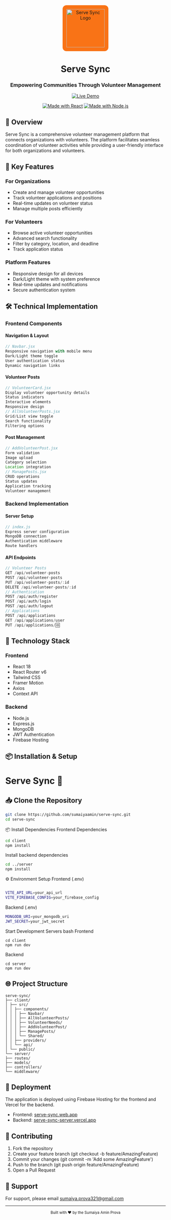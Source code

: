 <div align="center">
  <img src="public/favicon.svg" alt="Serve Sync Logo" width="120" height="120" style="background: #f97316; padding: 12px; border-radius: 12px;" />

  # Serve Sync
  ### Empowering Communities Through Volunteer Management

  [![Live Demo](https://img.shields.io/badge/Live-Demo-brightgreen.svg)](https://serve-sync.web.app)
 
  [![Made with React](https://img.shields.io/badge/Made%20with-React-61DAFB.svg)](https://reactjs.org/)
  [![Made with Node.js](https://img.shields.io/badge/Made%20with-Node.js-43853d.svg)](https://nodejs.org/)
</div>

## 📌 Overview

Serve Sync is a comprehensive volunteer management platform that connects organizations with volunteers. The platform facilitates seamless coordination of volunteer activities while providing a user-friendly interface for both organizations and volunteers.

## 🌟 Key Features

### For Organizations
- Create and manage volunteer opportunities
- Track volunteer applications and positions
- Real-time updates on volunteer status
- Manage multiple posts efficiently

### For Volunteers
- Browse active volunteer opportunities
- Advanced search functionality
- Filter by category, location, and deadline
- Track application status

### Platform Features
- Responsive design for all devices
- Dark/Light theme with system preference
- Real-time updates and notifications
- Secure authentication system

## 🛠 Technical Implementation

### Frontend Components

#### Navigation & Layout
````jsx
// Navbar.jsx
Responsive navigation with mobile menu
Dark/Light theme toggle
User authentication status
Dynamic navigation links
````
#### Volunteer Posts
````jsx
// VolunteerCard.jsx
Display volunteer opportunity details
Status indicators
Interactive elements
Responsive design
// AllVolunteerPosts.jsx
Grid/List view toggle
Search functionality
Filtering options
````
#### Post Management
````jsx
// AddVolunteerPost.jsx
Form validation
Image upload
Category selection
Location integration
// ManagePosts.jsx
CRUD operations
Status updates
Application tracking
Volunteer management
````
### Backend Implementation

#### Server Setup
````javascript
// index.js
Express server configuration
MongoDB connection
Authentication middleware
Route handlers
````
#### API Endpoints
```javascript
// Volunteer Posts
GET /api/volunteer-posts
POST /api/volunteer-posts
PUT /api/volunteer-posts/:id
DELETE /api/volunteer-posts/:id
// Authentication
POST /api/auth/register
POST /api/auth/login
POST /api/auth/logout
// Applications
POST /api/applications
GET /api/applications/user
PUT /api/applications/🆔
````
## 🔧 Technology Stack

### Frontend
- React 18
- React Router v6
- Tailwind CSS
- Framer Motion
- Axios
- Context API

### Backend
- Node.js
- Express.js
- MongoDB
- JWT Authentication
- Firebase Hosting

## 📦 Installation & Setup
# Serve Sync 🚀

## 📥 Clone the Repository  
```bash
git clone https://github.com/sumaiyaamin/serve-sync.git
cd serve-sync
````
📦 Install Dependencies
Frontend Dependencies
```bash
cd client
npm install
````
Install backend dependencies
```bash
cd ../server
npm install
```
⚙️ Environment Setup
Frontend (.env)
```bash

VITE_API_URL=your_api_url
VITE_FIREBASE_CONFIG=your_firebase_config

```
Backend (.env)
```bash
MONGODB_URI=your_mongodb_uri
JWT_SECRET=your_jwt_secret
```
 Start Development Servers
bash
Frontend
```
cd client
npm run dev
```
Backend
```
cd server
npm run dev
```
## 🌐 Project Structure
```
serve-sync/
├── client/
│ ├── src/
│ │ ├── components/
│ │ │ ├── Navbar/
│ │ │ ├── AllVolunteerPosts/
│ │ │ ├── VolunteerNeeds/
│ │ │ ├── AddVolunteerPost/
│ │ │ ├── ManagePosts/
│ │ │ └── Shared/
│ │ ├── providers/
│ │ └── api/
│ └── public/
└── server/
├── routes/
├── models/
├── controllers/
└── middleware/
```
## 🚀 Deployment

The application is deployed using Firebase Hosting for the frontend and Vercel for the backend.

- Frontend: [serve-sync.web.app](https://serve-sync.web.app)
- Backend: [serve-sync-server.vercel.app](https://serve-sync-server.vercel.app)

## 🤝 Contributing

1. Fork the repository
2. Create your feature branch (git checkout -b feature/AmazingFeature)
3. Commit your changes (git commit -m 'Add some AmazingFeature')
4. Push to the branch (git push origin feature/AmazingFeature)
5. Open a Pull Request


## 👥 Support

For support, please email sumaiya.prova321@gmail.com

---

<div align="center">
  <sub>Built with ❤ by the Sumaiya Amin Prova</sub>
</div>
